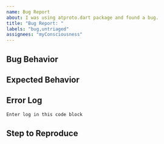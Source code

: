 ```yaml
---
name: Bug Report
about: I was using atproto.dart package and found a bug.
title: "Bug Report: "
labels: "bug,untriaged"
assignees: "myConsciousness"
---
```


## Bug Behavior

## Expected Behavior

## Error Log

```bash
Enter log in this code block
```

## Step to Reproduce
